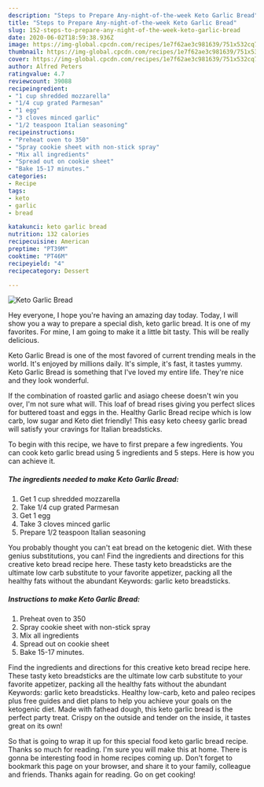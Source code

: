```yaml
---
description: "Steps to Prepare Any-night-of-the-week Keto Garlic Bread"
title: "Steps to Prepare Any-night-of-the-week Keto Garlic Bread"
slug: 152-steps-to-prepare-any-night-of-the-week-keto-garlic-bread
date: 2020-06-02T18:59:38.936Z
image: https://img-global.cpcdn.com/recipes/1e7f62ae3c981639/751x532cq70/keto-garlic-bread-recipe-main-photo.jpg
thumbnail: https://img-global.cpcdn.com/recipes/1e7f62ae3c981639/751x532cq70/keto-garlic-bread-recipe-main-photo.jpg
cover: https://img-global.cpcdn.com/recipes/1e7f62ae3c981639/751x532cq70/keto-garlic-bread-recipe-main-photo.jpg
author: Alfred Peters
ratingvalue: 4.7
reviewcount: 39088
recipeingredient:
- "1 cup shredded mozzarella"
- "1/4 cup grated Parmesan"
- "1 egg"
- "3 cloves minced garlic"
- "1/2 teaspoon Italian seasoning"
recipeinstructions:
- "Preheat oven to 350"
- "Spray cookie sheet with non-stick spray"
- "Mix all ingredients"
- "Spread out on cookie sheet"
- "Bake 15-17 minutes."
categories:
- Recipe
tags:
- keto
- garlic
- bread

katakunci: keto garlic bread 
nutrition: 132 calories
recipecuisine: American
preptime: "PT39M"
cooktime: "PT46M"
recipeyield: "4"
recipecategory: Dessert

---
```



![Keto Garlic Bread](https://img-global.cpcdn.com/recipes/1e7f62ae3c981639/751x532cq70/keto-garlic-bread-recipe-main-photo.jpg)

Hey everyone, I hope you're having an amazing day today. Today, I will show you a way to prepare a special dish, keto garlic bread. It is one of my favorites. For mine, I am going to make it a little bit tasty. This will be really delicious.

Keto Garlic Bread is one of the most favored of current trending meals in the world. It's enjoyed by millions daily. It's simple, it's fast, it tastes yummy. Keto Garlic Bread is something that I've loved my entire life. They're nice and they look wonderful.

If the combination of roasted garlic and asiago cheese doesn&#39;t win you over, I&#39;m not sure what will. This loaf of bread rises giving you perfect slices for buttered toast and eggs in the. Healthy Garlic Bread recipe which is low carb, low sugar and Keto diet friendly! This easy keto cheesy garlic bread will satisfy your cravings for Italian breadsticks.


To begin with this recipe, we have to first prepare a few ingredients. You can cook keto garlic bread using 5 ingredients and 5 steps. Here is how you can achieve it.

<!--inarticleads1-->

##### The ingredients needed to make Keto Garlic Bread:

1. Get 1 cup shredded mozzarella
1. Take 1/4 cup grated Parmesan
1. Get 1 egg
1. Take 3 cloves minced garlic
1. Prepare 1/2 teaspoon Italian seasoning


You probably thought you can&#39;t eat bread on the ketogenic diet. With these genius substitutions, you can! Find the ingredients and directions for this creative keto bread recipe here. These tasty keto breadsticks are the ultimate low carb substitute to your favorite appetizer, packing all the healthy fats without the abundant Keywords: garlic keto breadsticks. 

<!--inarticleads2-->

##### Instructions to make Keto Garlic Bread:

1. Preheat oven to 350
1. Spray cookie sheet with non-stick spray
1. Mix all ingredients
1. Spread out on cookie sheet
1. Bake 15-17 minutes.


Find the ingredients and directions for this creative keto bread recipe here. These tasty keto breadsticks are the ultimate low carb substitute to your favorite appetizer, packing all the healthy fats without the abundant Keywords: garlic keto breadsticks. Healthy low-carb, keto and paleo recipes plus free guides and diet plans to help you achieve your goals on the ketogenic diet. Made with fathead dough, this keto garlic bread is the perfect party treat. Crispy on the outside and tender on the inside, it tastes great on its own! 

So that is going to wrap it up for this special food keto garlic bread recipe. Thanks so much for reading. I'm sure you will make this at home. There is gonna be interesting food in home recipes coming up. Don't forget to bookmark this page on your browser, and share it to your family, colleague and friends. Thanks again for reading. Go on get cooking!
